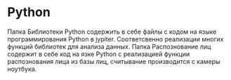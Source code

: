 # Python
Папка Библиотеки Python содержить в себе файлы с кодом на языке программирования Python в jypiter. Соответсвенно реализации многих функций библиотек для анализа данных.
Папка Распознование лиц содержит в себе код на язке Python с реализацией функции распознования лица из базы лиц, считывание производится с камеры ноутбука.
